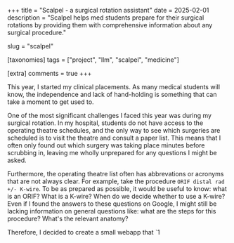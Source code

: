 +++
title = "Scalpel - a surgical rotation assistant"
date = 2025-02-01
description = "Scalpel helps med students prepare for their surgical rotations by providing them with comprehensive information about any surgical procedure."

slug = "scalpel"

[taxonomies]
tags = ["project", "llm", "scalpel", "medicine"]

[extra]
comments = true
+++

This year, I started my clinical placements. As many medical students will know, the independence and lack of hand-holding is something that can take a moment to get used to.

One of the most significant challenges I faced this year was during my surgical rotation. In my hospital, students do not have access to the operating theatre schedules, and the only way to see which surgeries are scheduled is to visit the theatre and consult a paper list. This means that I often only found out which surgery was taking place minutes before scrubbing in, leaving me wholly unprepared for any questions I might be asked.

Furthermore, the operating theatre list often has abbrevations or acronyms that are not always clear. For example, take the procedure `ORIF distal rad +/- K-wire`. To be as prepared as possible, it would be useful to know: what is an ORIF? What is a K-wire? When do we decide whether to use a K-wire? Even if I found the answers to these questions on Google, I might still be lacking information on general questions like: what are the steps for this procedure? What's the relevant anatomy?

Therefore, I decided to create a small webapp that
  `1
